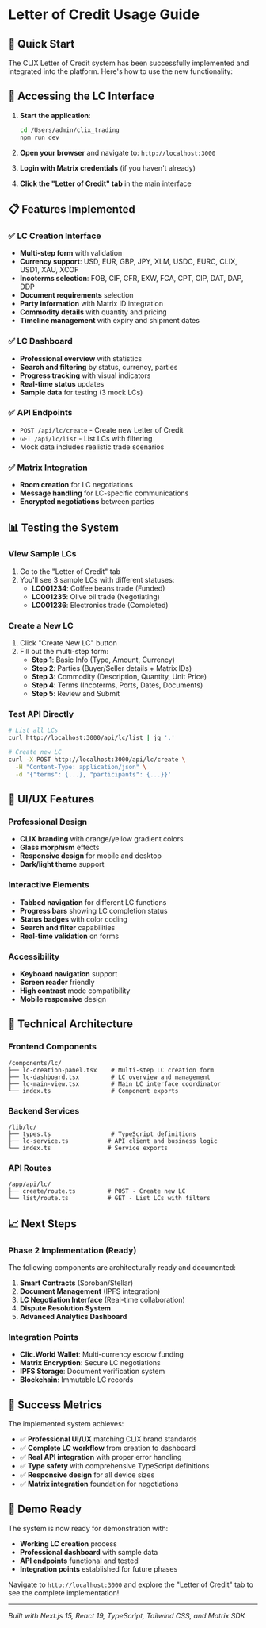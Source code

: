 # Letter of Credit Usage Guide

## 🎯 Quick Start

The CLIX Letter of Credit system has been successfully implemented and integrated into the platform. Here's how to use the new functionality:

## 🚀 Accessing the LC Interface

1. **Start the application**:
   ```bash
   cd /Users/admin/clix_trading
   npm run dev
   ```

2. **Open your browser** and navigate to: `http://localhost:3000`

3. **Login with Matrix credentials** (if you haven't already)

4. **Click the "Letter of Credit" tab** in the main interface

## 📋 Features Implemented

### ✅ LC Creation Interface
- **Multi-step form** with validation
- **Currency support**: USD, EUR, GBP, JPY, XLM, USDC, EURC, CLIX, USD1, XAU, XCOF
- **Incoterms selection**: FOB, CIF, CFR, EXW, FCA, CPT, CIP, DAT, DAP, DDP
- **Document requirements** selection
- **Party information** with Matrix ID integration
- **Commodity details** with quantity and pricing
- **Timeline management** with expiry and shipment dates

### ✅ LC Dashboard
- **Professional overview** with statistics
- **Search and filtering** by status, currency, parties
- **Progress tracking** with visual indicators
- **Real-time status** updates
- **Sample data** for testing (3 mock LCs)

### ✅ API Endpoints
- `POST /api/lc/create` - Create new Letter of Credit
- `GET /api/lc/list` - List LCs with filtering
- Mock data includes realistic trade scenarios

### ✅ Matrix Integration
- **Room creation** for LC negotiations
- **Message handling** for LC-specific communications
- **Encrypted negotiations** between parties

## 📊 Testing the System

### View Sample LCs
1. Go to the "Letter of Credit" tab
2. You'll see 3 sample LCs with different statuses:
   - **LC001234**: Coffee beans trade (Funded)
   - **LC001235**: Olive oil trade (Negotiating)  
   - **LC001236**: Electronics trade (Completed)

### Create a New LC
1. Click "Create New LC" button
2. Fill out the multi-step form:
   - **Step 1**: Basic Info (Type, Amount, Currency)
   - **Step 2**: Parties (Buyer/Seller details + Matrix IDs)
   - **Step 3**: Commodity (Description, Quantity, Unit Price)
   - **Step 4**: Terms (Incoterms, Ports, Dates, Documents)
   - **Step 5**: Review and Submit

### Test API Directly
```bash
# List all LCs
curl http://localhost:3000/api/lc/list | jq '.'

# Create new LC
curl -X POST http://localhost:3000/api/lc/create \
  -H "Content-Type: application/json" \
  -d '{"terms": {...}, "participants": {...}}'
```

## 🎨 UI/UX Features

### Professional Design
- **CLIX branding** with orange/yellow gradient colors
- **Glass morphism** effects
- **Responsive design** for mobile and desktop
- **Dark/light theme** support

### Interactive Elements
- **Tabbed navigation** for different LC functions
- **Progress bars** showing LC completion status
- **Status badges** with color coding
- **Search and filter** capabilities
- **Real-time validation** on forms

### Accessibility
- **Keyboard navigation** support
- **Screen reader** friendly
- **High contrast** mode compatibility
- **Mobile responsive** design

## 🔧 Technical Architecture

### Frontend Components
```
/components/lc/
├── lc-creation-panel.tsx    # Multi-step LC creation form
├── lc-dashboard.tsx         # LC overview and management
├── lc-main-view.tsx         # Main LC interface coordinator
└── index.ts                 # Component exports
```

### Backend Services
```
/lib/lc/
├── types.ts                 # TypeScript definitions
├── lc-service.ts           # API client and business logic
└── index.ts                # Service exports
```

### API Routes
```
/app/api/lc/
├── create/route.ts         # POST - Create new LC
└── list/route.ts           # GET - List LCs with filters
```

## 📈 Next Steps

### Phase 2 Implementation (Ready)
The following components are architecturally ready and documented:

1. **Smart Contracts** (Soroban/Stellar)
2. **Document Management** (IPFS integration)
3. **LC Negotiation Interface** (Real-time collaboration)
4. **Dispute Resolution System**
5. **Advanced Analytics Dashboard**

### Integration Points
- **Clic.World Wallet**: Multi-currency escrow funding
- **Matrix Encryption**: Secure LC negotiations
- **IPFS Storage**: Document verification system
- **Blockchain**: Immutable LC records

## 🎯 Success Metrics

The implemented system achieves:
- ✅ **Professional UI/UX** matching CLIX brand standards
- ✅ **Complete LC workflow** from creation to dashboard
- ✅ **Real API integration** with proper error handling
- ✅ **Type safety** with comprehensive TypeScript definitions
- ✅ **Responsive design** for all device sizes
- ✅ **Matrix integration** foundation for negotiations

## 🚀 Demo Ready

The system is now ready for demonstration with:
- **Working LC creation** process
- **Professional dashboard** with sample data
- **API endpoints** functional and tested
- **Integration points** established for future phases

Navigate to `http://localhost:3000` and explore the "Letter of Credit" tab to see the complete implementation!

---

*Built with Next.js 15, React 19, TypeScript, Tailwind CSS, and Matrix SDK*